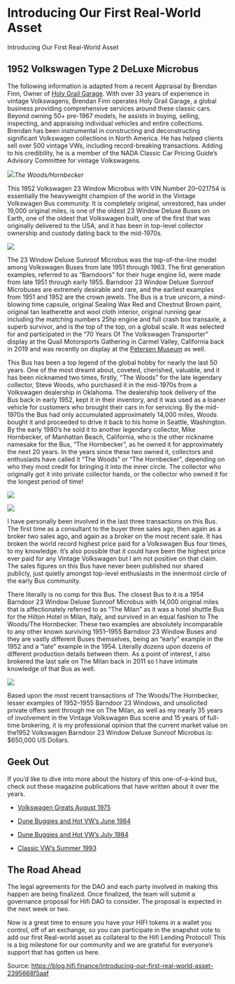 
# Introducing Our First Real-World Asset

Introducing Our First Real-World Asset

## 1952 Volkswagen Type 2 DeLuxe Microbus

The following information is adapted from a recent Appraisal by Brendan Finn, Owner of [Holy Grail Garage](https://holygrailgarage.com/). With over 33 years of experience in vintage Volkswagens, Brendan Finn operates Holy Grail Garage, a global business providing comprehensive services around these classic cars. Beyond owning 50+ pre-1967 models, he assists in buying, selling, inspecting, and appraising individual vehicles and entire collections. Brendan has been instrumental in constructing and deconstructing significant Volkswagen collections in North America. He has helped clients sell over 500 vintage VWs, including record-breaking transactions. Adding to his credibility, he is a member of the NADA Classic Car Pricing Guide’s Advisory Committee for vintage Volkswagens.

![](../images/2023-06-23_introducing-our-first-real-world-asset/1_EeqOGmy8c3msEfUFHqgqMg.jpeg)*The Woods/Hornbecker*

This 1952 Volkswagen 23 Window Microbus with VIN Number 20–021754 is essentially the heavyweight champion of the world in the Vintage Volkswagen Bus community. It is completely original, unrestored, has under 19,000 original miles, is one of the oldest 23 Window Deluxe Buses on Earth, one of the oldest that Volkswagen built, one of the first that was originally delivered to the USA, and it has been in top-level collector ownership and custody dating back to the mid-1970s.

![](../images/2023-06-23_introducing-our-first-real-world-asset/1_SYclaKATNvIJwuHjg6rzHQ.png)

The 23 Window Deluxe Sunroof Microbus was the top-of-the-line model among Volkswagen Buses from late 1951 through 1963. The first generation examples, referred to as “Barndoors” for their huge engine lid, were made from late 1951 through early 1955. Barndoor 23 Window Deluxe Sunroof Microbuses are extremely desirable and rare, and the earliest examples from 1951 and 1952 are the crown jewels. The Bus is a true unicorn, a mind-blowing time capsule, original Sealing Wax Red and Chestnut Brown paint, original tan leatherette and wool cloth interior, original running gear including the matching numbers 25hp engine and full crash box transaxle, a superb survivor, and is the top of the top, on a global scale. It was selected for and participated in the “70 Years Of The Volkswagen Transporter” display at the Quail Motorsports Gathering in Carmel Valley, California back in 2019 and was recently on display at the [Petersen Museum](https://www.petersen.org/vw-23-window) as well.

This Bus has been a top legend of the global hobby for nearly the last 50 years. One of the most dreamt about, coveted, cherished, valuable, and it has been nicknamed two times, firstly, “The Woods” for the late legendary collector, Steve Woods, who purchased it in the mid-1970s from a Volkswagen dealership in Oklahoma. The dealership took delivery of the Bus back in early 1952, kept it in their inventory, and it was used as a loaner vehicle for customers who brought their cars in for servicing. By the mid-1970s the Bus had only accumulated approximately 14,000 miles, Woods bought it and proceeded to drive it back to his home in Seattle, Washington. By the early 1980’s he sold it to another legendary collector, Mike Hornbecker, of Manhattan Beach, California, who is the other nickname namesake for the Bus, “The Hornbecker”, as he owned it for approximately the next 20 years. In the years since these two owned it, collectors and enthusiasts have called it “The Woods” or “The Hornbecker”, depending on who they most credit for bringing it into the inner circle. The collector who originally got it into private collector hands, or the collector who owned it for the longest period of time!

![](../images/2023-06-23_introducing-our-first-real-world-asset/1_6z9PFsIneVWgvU_g__XU7Q.png)

![](../images/2023-06-23_introducing-our-first-real-world-asset/1_ZVTJKxUZx9sqD6BeGRmWyA.jpeg)

I have personally been involved in the last three transactions on this Bus. The first time as a consultant to the buyer three sales ago, then again as a broker two sales ago, and again as a broker on the most recent sale. It has broken the world record highest price paid for a Volkswagen Bus four times, to my knowledge. It’s also possible that it could have been the highest price ever paid for any Vintage Volkswagen but I am not positive on that claim. The sales figures on this Bus have never been published nor shared publicly, just quietly amongst top-level enthusiasts in the innermost circle of the early Bus community.

There literally is no comp for this Bus. The closest Bus to it is a 1954 Barndoor 23 Window Deluxe Sunroof Microbus with 14,000 original miles that is affectionately referred to as “The Milan” as it was a hotel shuttle Bus for the Hilton Hotel in Milan, Italy, and survived in an equal fashion to The Woods/The Hornbecker. These two examples are absolutely incomparable to any other known surviving 1951–1955 Barndoor 23 Window Buses and they are vastly different Buses themselves, being an “early” example in the 1952 and a “late” example in the 1954. Literally dozens upon dozens of different production details between them. As a point of interest, I also brokered the last sale on The Milan back in 2011 so I have intimate knowledge of that Bus as well.

![](../images/2023-06-23_introducing-our-first-real-world-asset/1_hkok293zEEDEWjXEFKYgzg.jpeg)

Based upon the most recent transactions of The Woods/The Hornbecker, lesser examples of 1952–1955 Barndoor 23 Windows, and unsolicited private offers sent through me on The Milan, as well as my nearly 35 years of involvement in the Vintage Volkswagen Bus scene and 15 years of full-time brokering, it is my professional opinion that the current market value on the1952 Volkswagen Barndoor 23 Window Deluxe Sunroof Microbus is: $650,000 US Dollars.

## Geek Out

If you’d like to dive into more about the history of this one-of-a-kind bus, check out these magazine publications that have written about it over the years.

* [Volkswagen Greats August 1975](https://medium.com/@HifiFinance/5ca4d737ee46)

* [Dune Buggies and Hot VW’s June 1984](https://medium.com/@HifiFinance/dune-buggies-and-hot-vws-june-1984-7dd30061c20b)

* [Dune Buggies and Hot VW’s July 1984](https://medium.com/p/a9d09e2ee4da/edit)

* [Classic VW’s Summer 1993](https://medium.com/@HifiFinance/38b44df5a9ca)

## The Road Ahead

The legal agreements for the DAO and each party involved in making this happen are being finalized. Once finalized, the team will submit a governance proposal for Hifi DAO to consider. The proposal is expected in the next week or two.

Now is a great time to ensure you have your HIFI tokens in a wallet you control, off of an exchange, so you can participate in the snapshot vote to add our first Real-world asset as collateral to the Hifi Lending Protocol! This is a big milestone for our community and we are grateful for everyone’s support that has gotten us here.


Source: https://blog.hifi.finance/introducing-our-first-real-world-asset-2395668f5aaf
